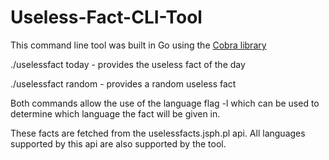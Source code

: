 # Useless-Fact-CLI-Tool

This command line tool was built in Go using the [Cobra library](https://github.com/spf13/cobra)

./uselessfact today - provides the useless fact of the day

./uselessfact random - provides a random useless fact

Both commands allow the use of the language flag -l which can be used to determine which language the fact will be given in.

These facts are fetched from the uselessfacts.jsph.pl api. All languages supported by this api are also supported by the tool.
